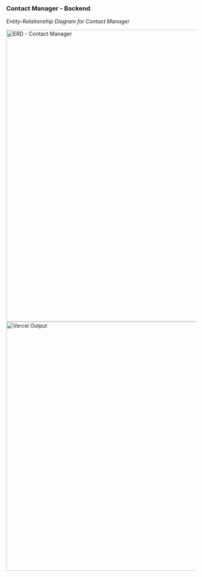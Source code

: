 ### **Contact Manager - Backend**

*Entity-Relationship Diagram for Contact Manager*

<img width="777" alt="ERD - Contact Manager" src="https://github.com/user-attachments/assets/c39bce5a-84d2-41db-bd13-879379779c14">

<img width="663" alt="Vercel Output" src="https://github.com/user-attachments/assets/88454e71-26b0-44f4-abac-13c70c0c1a33">
